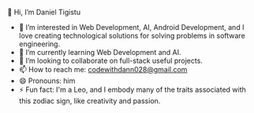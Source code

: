 👋 Hi, I’m Daniel Tigistu
- 👀 I’m interested in Web Development, AI, Android Development, and I love creating technological solutions for solving problems in software engineering.
- 🌱 I’m currently learning Web Development and AI.
- 💞️ I’m looking to collaborate on full-stack useful projects.
- 📫 How to reach me: codewithdann028@gmail.com
- 😄 Pronouns: him
- ⚡ Fun fact: I'm a Leo, and I embody many of the traits associated with this zodiac sign, like creativity and passion.


